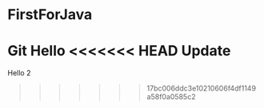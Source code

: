 # FirstForJava
Git
Hello
<<<<<<< HEAD
Update
=======
Hello 2
>>>>>>> 17bc006ddc3e10210606f4df1149a58f0a0585c2
